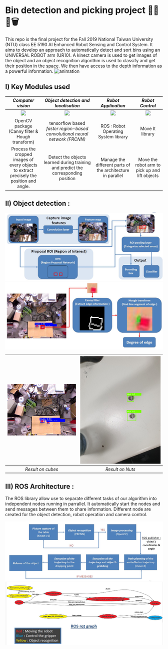 **Bin detection and picking project** 🤖🦾🚮🗑️
======
This repo is the final project for the Fall 2019 National Taiwan University (NTU) class EE 5190 AI Enhanced Robot Sensing and
Control System. It aims to develop an approach to automatically detect and sort bins using an UNIVERSAL
ROBOT arm (UR10). A kinect camera is used to get images of the object and an object recognition algorithm is used to classify and get their position in the space.
We then have access to the depth information as a powerful information.
![animation](./images/animation.gif)

## I) Key Modules used

|                                       *Computer vision*                                       |                                                                *Object detection and localisation*                                                                 |                       *Robot Application*                       |                                 *Robot Control*                                  |
|:---------------------------------------------------------------------------------------------:|:------------------------------------------------------------------------------------------------------------------------------------------------------------------:|:---------------------------------------------------------------:|:--------------------------------------------------------------------------------:|
|    <img src="https://opencv.org/wp-content/uploads/2019/02/opencv-logo-1.png" width="100">    | <img src="https://www.gstatic.com/devrel-devsite/prod/v89c3b644dadab0c1b29fcdfaa83db3f3db74c1887a83ba5a78318ee59aec3871/tensorflow/images/lockup.svg" width="150"> | <img src="https://www.ros.org/imgs/logo-white.png" width="150"> | <img src="https://moveit.ros.org/assets/logo/moveit_logo-white.png" width="150"> |
|                        OpenCV package (Canny filter & Hough transform)                        |                                            tensorflow based *faster region-based convolutional neural network (FRCNN)*                                             |              ROS : Robot Operating System library               |                                 Move It library                                  | 
| Process the cropped images of every objects<br/> to extract precisely the position and angle. |                                         Detect the objects learned during training and predict the corresponding position                                          |   Manage the different parts of the architecture in parallel    |                  Move the robot arm to pick up and lift objects                  | 

## II) Object detection :
![](./images/frcnn.JPG) 
![](./images/opencv.JPG) 

|  ![](./images/result.jpg)   | ![](./images/20191111_162053.png) | 
|:---------------------------:|:---------------------------------:| 
|      *Result on cubes*      |         *Result on Nuts*          |


## III) ROS Architecture :

The ROS library allow use to separate different tasks of our algorithm into independent nodes running in parrallel.
It automatically start the nodes and send messages between them to share information. Different node are created for the object detection, robot operation and camera control.  

![](./images/flow_chart.jpg) 
![](./images/rosgraph3.JPG) 


